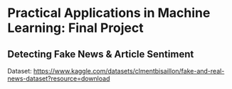# Practical Applications in Machine Learning: Final Project
## Detecting Fake News & Article Sentiment

Dataset: https://www.kaggle.com/datasets/clmentbisaillon/fake-and-real-news-dataset?resource=download
